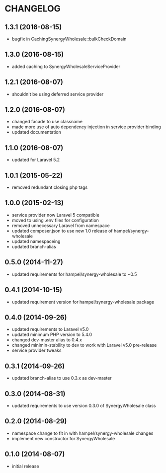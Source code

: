 CHANGELOG
=========

1.3.1 (2016-08-15)
------------------

* bugfix in CachingSynergyWholesale::bulkCheckDomain

1.3.0 (2016-08-15)
------------------

* added caching to SynergyWholesaleServiceProvider

1.2.1 (2016-08-07)
------------------

* shouldn't be using deferred service provider

1.2.0 (2016-08-07)
------------------

* changed facade to use classname
* made more use of auto dependency injection in service provider binding 
* updated documentation

1.1.0 (2016-08-07)
------------------

* updated for Laravel 5.2

1.0.1 (2015-05-22)
------------------

* removed redundant closing php tags

1.0.0 (2015-02-13)
------------------

* service provider now Laravel 5 compatible
* moved to using .env files for configuration
* removed unnecessary Laravel from namespace
* updated composer.json to use new 1.0 release of hampel/synergy-wholesale
* updated namespaceing
* updated branch-alias

0.5.0 (2014-11-27)
------------------

* updated requirements for hampel/synergy-wholesale to ~0.5

0.4.1 (2014-10-15)
------------------

* updated requirement version for hampel/synergy-wholesale package

0.4.0 (2014-09-26)
------------------

* updated requirements to Laravel v5.0
* updated minimum PHP version to 5.4.0
* changed dev-master alias to 0.4.x
* changed minimin-stability to dev to work with Laravel v5.0 pre-release
* service provider tweaks

0.3.1 (2014-09-26)
------------------

* updated branch-alias to use 0.3.x as dev-master

0.3.0 (2014-08-31)
------------------

* updated requirements to use version 0.3.0 of SynergyWholesale class

0.2.0 (2014-08-29)
------------------

* namespace change to fit in with hampel/synergy-wholesale changes
* implement new constructor for SynergyWholesale

0.1.0 (2014-08-07)
------------------

* initial release